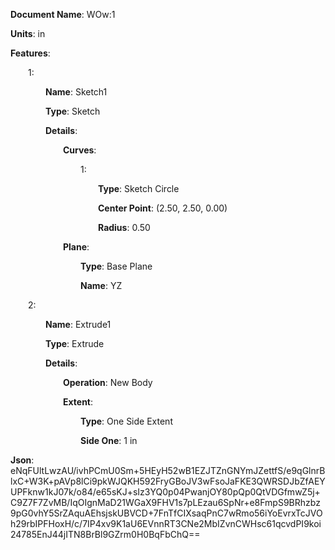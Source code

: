 **Document Name**: WOw:1

**Units**: in

**Features**:

&emsp;&emsp;1:

&emsp;&emsp;&emsp;&emsp;**Name**: Sketch1

&emsp;&emsp;&emsp;&emsp;**Type**: Sketch

&emsp;&emsp;&emsp;&emsp;**Details**:

&emsp;&emsp;&emsp;&emsp;&emsp;&emsp;**Curves**:

&emsp;&emsp;&emsp;&emsp;&emsp;&emsp;&emsp;&emsp;1:

&emsp;&emsp;&emsp;&emsp;&emsp;&emsp;&emsp;&emsp;&emsp;&emsp;**Type**: Sketch Circle

&emsp;&emsp;&emsp;&emsp;&emsp;&emsp;&emsp;&emsp;&emsp;&emsp;**Center Point**: (2.50, 2.50, 0.00)

&emsp;&emsp;&emsp;&emsp;&emsp;&emsp;&emsp;&emsp;&emsp;&emsp;**Radius**: 0.50

&emsp;&emsp;&emsp;&emsp;&emsp;&emsp;**Plane**:

&emsp;&emsp;&emsp;&emsp;&emsp;&emsp;&emsp;&emsp;**Type**: Base Plane

&emsp;&emsp;&emsp;&emsp;&emsp;&emsp;&emsp;&emsp;**Name**: YZ

&emsp;&emsp;2:

&emsp;&emsp;&emsp;&emsp;**Name**: Extrude1

&emsp;&emsp;&emsp;&emsp;**Type**: Extrude

&emsp;&emsp;&emsp;&emsp;**Details**:

&emsp;&emsp;&emsp;&emsp;&emsp;&emsp;**Operation**: New Body

&emsp;&emsp;&emsp;&emsp;&emsp;&emsp;**Extent**:

&emsp;&emsp;&emsp;&emsp;&emsp;&emsp;&emsp;&emsp;**Type**: One Side Extent

&emsp;&emsp;&emsp;&emsp;&emsp;&emsp;&emsp;&emsp;**Side One**: 1 in

**Json**: eNqFUltLwzAU/ivhPCmU0Sm+5HEyH52wB1EZJTZnGNYmJZettfS/e9qGlnrBlxC+W3K+pAVp8lCi9pkWJQKH592FryGBoJV3wFsoJaFKE3QWRSDJbZfAEYUPFknw1kJ07k/o84/e65sKJ+sIz3YQ0p04PwanjOY80pQp0QtVDGfmwZ5j+C9Z7F7ZvMB/IqOIgnMaD21WGaX9FHV1s7pLEzau6SpNr+e8FmpS9BRhzbz9pG0vhY5SrZAquAEhsjskUBVCD+7FnTfCIXsaqPnC7wRmo56iYoEvrxTcJVOh29rbIPFHoxH/c/7IP4xv9K1aU6EVnnRT3CNe2MbIZvnCWHsc61qcvdPI9koi24785EnJ44jITN8BrBl9GZrm0H0BqFbChQ==

